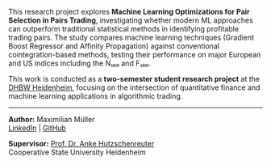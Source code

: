 

This research project explores **Machine Learning Optimizations for Pair Selection in Pairs Trading**, investigating whether modern ML approaches can outperform traditional statistical methods in identifying profitable trading pairs. The study compares machine learning techniques (Gradient Boost Regressor and Affinity Propagation) against conventional cointegration-based methods, testing their performance on major European and US indices including the N₁₀₀ and F₁₀₀.

This work is conducted as a **two-semester student research project** at the [DHBW Heidenheim](https://www.heidenheim.dhbw.de/en/home), focusing on the intersection of quantitative finance and machine learning applications in algorithmic trading.

****

**Author:** Maximilian Müller  
[LinkedIn](https://www.linkedin.com/in/maximilian-m%C3%BCller-485295209/) | [GitHub](https://github.com/mxmueller)

**Supervisor:** [Prof. Dr. Anke Hutzschenreuter](https://www.heidenheim.dhbw.de/dhbw-heidenheim/ansprechpersonen/prof-dr-anke-hutzschenreuter)  
Cooperative State University Heidenheim


